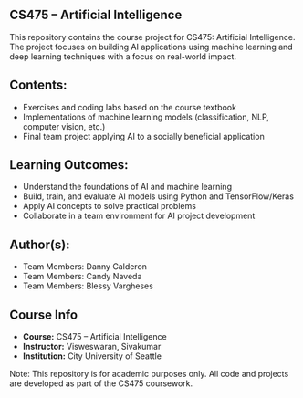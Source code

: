 CS475 – Artificial Intelligence
--------------------------------

This repository contains the course project for CS475: Artificial Intelligence. 
The project focuses on building AI applications using machine learning and deep learning 
techniques with a focus on real-world impact.

## Contents:
- Exercises and coding labs based on the course textbook
- Implementations of machine learning models (classification, NLP, computer vision, etc.)
- Final team project applying AI to a socially beneficial application

## Learning Outcomes:
- Understand the foundations of AI and machine learning
- Build, train, and evaluate AI models using Python and TensorFlow/Keras
- Apply AI concepts to solve practical problems
- Collaborate in a team environment for AI project development

## Author(s):
- Team Members: Danny Calderon
- Team Members: Candy Naveda
- Team Members: Blessy Vargheses

## Course Info  
- **Course:** CS475 – Artificial Intelligence  
- **Instructor:** Visweswaran, Sivakumar 
- **Institution:** City University of Seattle 

Note: 
This repository is for academic purposes only. All code and projects are developed as part of the CS475 coursework.

